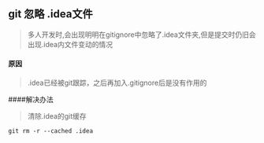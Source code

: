 ## git 忽略 .idea文件 ##

> 多人开发时,会出现明明在gitignore中忽略了.idea文件夹,但是提交时仍旧会出现.idea内文件变动的情况

#### 原因 
	


> .idea已经被git跟踪，之后再加入.gitignore后是没有作用的

####解决办法

> 清除.idea的git缓存

	git rm -r --cached .idea